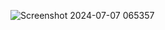 ![Screenshot 2024-07-07 065357](https://github.com/DevPraween/DevPraween.github.io/assets/174444309/e96929f1-1363-421f-a4c8-e475bfa58fe8)
